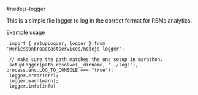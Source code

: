 #nodejs-logger

This is a simple file logger to log in the correct format for RBMs analytics.

Example usage

```
 import { setupLogger, logger } from '@ericssonbroadcastservices/nodejs-logger';

 // make sure the path matches the one setup in marathon.
 setupLogger(path.resolve(__dirname, '../logs'), process.env.LOG_TO_CONSOLE === "true");
 logger.error(err);
 logger.warn(warn);
 logger.info(info)
```
